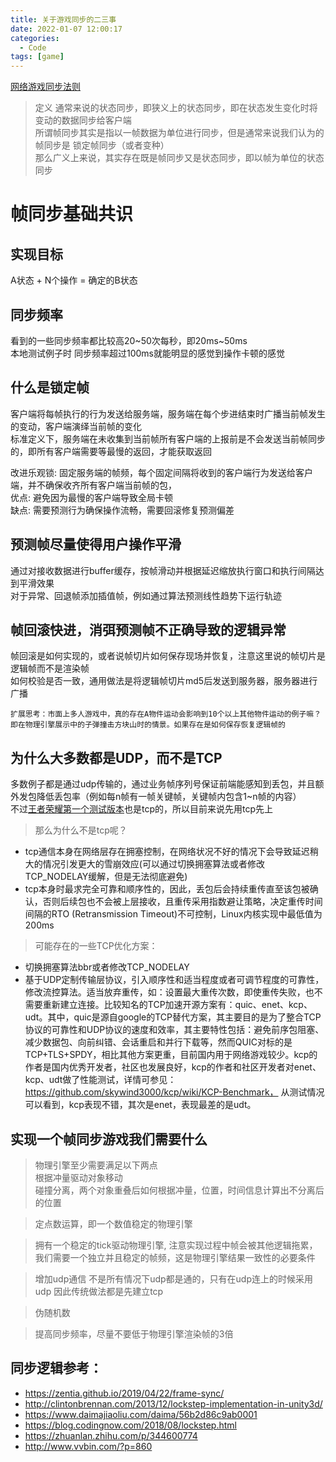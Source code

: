 ```yaml
---
title: 关于游戏同步的二三事
date: 2022-01-07 12:00:17
categories:
  - Code
tags: [game]
---
```



[网络游戏同步法则](http://www.skywind.me/blog/archives/112)

> 定义
通常来说的状态同步，即狭义上的状态同步，即在状态发生变化时将变动的数据同步给客户端  
所谓帧同步其实是指以一帧数据为单位进行同步，但是通常来说我们认为的帧同步是 锁定帧同步（或者变种）  
那么广义上来说，其实存在既是帧同步又是状态同步，即以帧为单位的状态同步<!--more-->  


# 帧同步基础共识  

## 实现目标  
A状态 + N个操作 = 确定的B状态  

## 同步频率
看到的一些同步频率都比较高20~50次每秒，即20ms~50ms  
本地测试例子时 同步频率超过100ms就能明显的感觉到操作卡顿的感觉  

## 什么是锁定帧  
客户端将每帧执行的行为发送给服务端，服务端在每个步进结束时广播当前帧发生的变动，客户端演绎当前帧的变化  
标准定义下，服务端在未收集到当前帧所有客户端的上报前是不会发送当前帧同步的，即所有客户端需要等最慢的返回，才能获取返回  

改进乐观锁: 
固定服务端的帧频，每个固定间隔将收到的客户端行为发送给客户端，并不确保收齐所有客户端当前帧的包，  
优点: 避免因为最慢的客户端导致全局卡顿  
缺点: 需要预测行为确保操作流畅，需要回滚修复预测偏差  


## 预测帧尽量使得用户操作平滑 
通过对接收数据进行buffer缓存，按帧滑动并根据延迟缩放执行窗口和执行间隔达到平滑效果  
对于异常、回退帧添加插值帧，例如通过算法预测线性趋势下运行轨迹   


## 帧回滚快进，消弭预测帧不正确导致的逻辑异常
帧回滚是如何实现的，或者说帧切片如何保存现场并恢复，注意这里说的帧切片是逻辑帧而不是渲染帧  
如何校验是否一致，通用做法是将逻辑帧切片md5后发送到服务器，服务器进行广播


`扩展思考：市面上多人游戏中，真的存在A物件运动会影响到10个以上其他物件运动的例子嘛？即在物理引擎展示中的子弹撞击方块山时的情景。如果存在是如何保存恢复逻辑帧的`

## 为什么大多数都是UDP，而不是TCP
多数例子都是通过udp传输的，通过业务帧序列号保证前端能感知到丢包，并且额外发包降低丢包率（例如每n帧有一帧关键帧，关键帧内包含1~n帧的内容）  
不过[王者荣耀第一个测试版本](https://zentia.github.io/2019/04/22/frame-sync/)也是tcp的，所以目前来说先用tcp先上  
>那么为什么不是tcp呢？  
- tcp通信本身在网络层存在拥塞控制，在网络状况不好的情况下会导致延迟稍大的情况引发更大的雪崩效应(可以通过切换拥塞算法或者修改TCP_NODELAY缓解，但是无法彻底避免)    
- tcp本身时最求完全可靠和顺序性的，因此，丢包后会持续重传直至该包被确认，否则后续包也不会被上层接收，且重传采用指数避让策略，决定重传时间间隔的RTO (Retransmission Timeout)不可控制，Linux内核实现中最低值为200ms

>可能存在的一些TCP优化方案：  
- 切换拥塞算法bbr或者修改TCP_NODELAY
- 基于UDP定制传输层协议，引入顺序性和适当程度或者可调节程度的可靠性，修改流控算法。适当放弃重传，如：设置最大重传次数，即使重传失败，也不需要重新建立连接。比较知名的TCP加速开源方案有：quic、enet、kcp、udt。其中，quic是源自google的TCP替代方案，其主要目的是为了整合TCP协议的可靠性和UDP协议的速度和效率，其主要特性包括：避免前序包阻塞、减少数据包、向前纠错、会话重启和并行下载等，然而QUIC对标的是TCP+TLS+SPDY，相比其他方案更重，目前国内用于网络游戏较少。kcp的作者是国内优秀开发者，社区也发展良好，kcp的作者和社区开发者对enet、kcp、udt做了性能测试，详情可参见：https://github.com/skywind3000/kcp/wiki/KCP-Benchmark， 从测试情况可以看到，kcp表现不错，其次是enet，表现最差的是udt。


## 实现一个帧同步游戏我们需要什么  
> 物理引擎至少需要满足以下两点  
根据冲量驱动对象移动  
碰撞分离，两个对象重叠后如何根据冲量，位置，时间信息计算出不分离后的位置

> 定点数运算，即一个数值稳定的物理引擎

> 拥有一个稳定的tick驱动物理引擎, 注意实现过程中帧会被其他逻辑拖累，我们需要一个独立并且稳定的帧频，这是物理引擎结果一致性的必要条件  

> 增加udp通信 不是所有情况下udp都是通的，只有在udp连上的时候采用udp 因此传统做法都是先建立tcp

> 伪随机数

> 提高同步频率，尽量不要低于物理引擎渲染帧的3倍

## 同步逻辑参考：
- https://zentia.github.io/2019/04/22/frame-sync/
- http://clintonbrennan.com/2013/12/lockstep-implementation-in-unity3d/
- https://www.daimajiaoliu.com/daima/56b2d86c9ab0001
- https://blog.codingnow.com/2018/08/lockstep.html
- https://zhuanlan.zhihu.com/p/344600774
- http://www.vvbin.com/?p=860